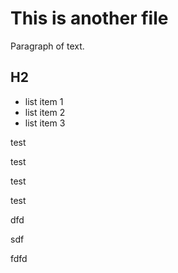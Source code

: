 # This is another file

Paragraph of text.

## H2

- list item 1
- list item 2
- list item 3

test


test


test

test

dfd


sdf

fdfd
